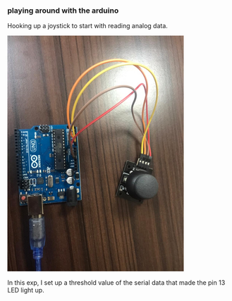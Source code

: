 ### playing around with the arduino

Hooking up a joystick to start with reading analog data.

<img src="https://github.com/deveshdatwani/arduino/blob/main/images/joystick.jpeg" width="400">

In this exp, I set up a threshold value of the serial data that made the pin 13 LED light up.

